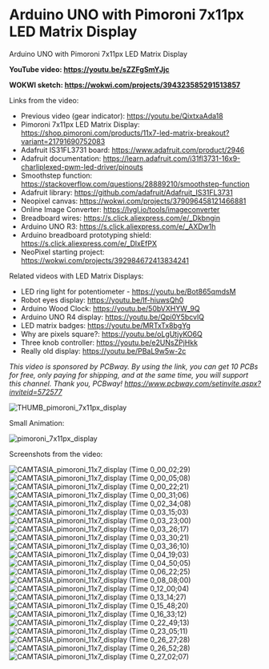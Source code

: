 # Arduino UNO with Pimoroni 7x11px LED Matrix Display
Arduino UNO with Pimoroni 7x11px LED Matrix Display

**YouTube video: https://youtu.be/sZZFgSmYJjc**

**WOKWI sketch: https://wokwi.com/projects/394323585291513857**

Links from the video:
- Previous video (gear indicator): https://youtu.be/QixtxaAda18
- Pimoroni 7x11px LED Matrix Display: https://shop.pimoroni.com/products/11x7-led-matrix-breakout?variant=21791690752083
- Adafruit IS31FL3731 board: https://www.adafruit.com/product/2946
- Adafruit documentation: https://learn.adafruit.com/i31fl3731-16x9-charliplexed-pwm-led-driver/pinouts
- Smoothstep function: https://stackoverflow.com/questions/28889210/smoothstep-function
- Adafruit library: https://github.com/adafruit/Adafruit_IS31FL3731
- Neopixel canvas: https://wokwi.com/projects/379096458121466881
- Online Image Converter: https://lvgl.io/tools/imageconverter
- Breadboard wires: https://s.click.aliexpress.com/e/_Dkbngin
- Arduino UNO R3: https://s.click.aliexpress.com/e/_AXDw1h
- Arduino breadboard prototyping shield: https://s.click.aliexpress.com/e/_DlxEfPX
- NeoPixel starting project: https://wokwi.com/projects/392984672413834241

Related videos with LED Matrix Displays:
- LED ring light for potentiometer - https://youtu.be/Bot865qmdsM
- Robot eyes display: https://youtu.be/If-hiuwsQh0
- Arduino Wood Clock: https://youtu.be/50bVXHYW_9Q
- Arduino UNO R4 display: https://youtu.be/Qpi0Y5bcvlQ
- LED matrix badges: https://youtu.be/MRTxTx8bgYg
- Why are pixels square?: https://youtu.be/oLgUtjyKO6Q
- Three knob controller: https://youtu.be/e2UNsZPjHkk
- Really old display: https://youtu.be/PBaL9w5w-2c

_This video is sponsored by PCBway. By using the link, you can get 10 PCBs for free, only paying for shipping, and at the same time, you will support this channel. Thank you, PCBway! https://www.pcbway.com/setinvite.aspx?inviteid=572577_

![THUMB_pimoroni_7x11px_display](https://github.com/upiir/arduino_pimoroni_7x11px_display/assets/117754156/80ad39ff-bcca-4011-8b1b-c1c73a8ff745)



Small Animation:

![pimoroni_7x11px_display](https://github.com/upiir/arduino_pimoroni_7x11px_display/assets/117754156/9b9f4563-bdc7-44b4-80b1-8b1bfeaf5337)


Screenshots from the video:

![CAMTASIA_pimoroni_11x7_display (Time 0_00_02;29)](https://github.com/upiir/arduino_pimoroni_7x11px_display/assets/117754156/191c7354-9181-4648-9bb1-ab25ccfe5c91)
![CAMTASIA_pimoroni_11x7_display (Time 0_00_05;08)](https://github.com/upiir/arduino_pimoroni_7x11px_display/assets/117754156/bc294731-a22d-4bc1-8f3e-74b1d2431ffd)
![CAMTASIA_pimoroni_11x7_display (Time 0_00_22;21)](https://github.com/upiir/arduino_pimoroni_7x11px_display/assets/117754156/ff58505d-98f7-4565-bc9a-a8857a074acc)
![CAMTASIA_pimoroni_11x7_display (Time 0_00_31;06)](https://github.com/upiir/arduino_pimoroni_7x11px_display/assets/117754156/89b48300-347d-4fcd-ad50-332feebf9a9d)
![CAMTASIA_pimoroni_11x7_display (Time 0_02_34;08)](https://github.com/upiir/arduino_pimoroni_7x11px_display/assets/117754156/35bcd713-7d89-481a-89e3-3c627ed5ef4b)
![CAMTASIA_pimoroni_11x7_display (Time 0_03_15;03)](https://github.com/upiir/arduino_pimoroni_7x11px_display/assets/117754156/dd869183-5296-4516-ab63-4fd342ab81e0)
![CAMTASIA_pimoroni_11x7_display (Time 0_03_23;00)](https://github.com/upiir/arduino_pimoroni_7x11px_display/assets/117754156/05ceb3c2-c1a8-4342-bc62-25bf4acf40cc)
![CAMTASIA_pimoroni_11x7_display (Time 0_03_26;17)](https://github.com/upiir/arduino_pimoroni_7x11px_display/assets/117754156/6d9a71b7-e3e3-4a11-91da-f68261be8924)
![CAMTASIA_pimoroni_11x7_display (Time 0_03_30;21)](https://github.com/upiir/arduino_pimoroni_7x11px_display/assets/117754156/e1b95847-4e1b-48e8-bcae-45faaea5ae7d)
![CAMTASIA_pimoroni_11x7_display (Time 0_03_36;10)](https://github.com/upiir/arduino_pimoroni_7x11px_display/assets/117754156/96c9493a-43ae-461c-8e94-aea592880573)
![CAMTASIA_pimoroni_11x7_display (Time 0_04_19;03)](https://github.com/upiir/arduino_pimoroni_7x11px_display/assets/117754156/8eb71d48-3800-4697-858d-5886fe986bdf)
![CAMTASIA_pimoroni_11x7_display (Time 0_04_50;05)](https://github.com/upiir/arduino_pimoroni_7x11px_display/assets/117754156/5fbdae71-08d8-4b18-b60b-18cb7bacf1f4)
![CAMTASIA_pimoroni_11x7_display (Time 0_06_22;25)](https://github.com/upiir/arduino_pimoroni_7x11px_display/assets/117754156/9307e7b8-33e7-4a5e-8491-413fe3300066)
![CAMTASIA_pimoroni_11x7_display (Time 0_08_08;00)](https://github.com/upiir/arduino_pimoroni_7x11px_display/assets/117754156/86a1ddfb-d2da-40dc-a979-50f24aa79611)
![CAMTASIA_pimoroni_11x7_display (Time 0_12_00;04)](https://github.com/upiir/arduino_pimoroni_7x11px_display/assets/117754156/9312b7c4-7bbf-47a5-a732-f93be5e47a1d)
![CAMTASIA_pimoroni_11x7_display (Time 0_13_14;27)](https://github.com/upiir/arduino_pimoroni_7x11px_display/assets/117754156/a7627bb3-95cf-4f46-9856-312899fe227f)
![CAMTASIA_pimoroni_11x7_display (Time 0_15_48;20)](https://github.com/upiir/arduino_pimoroni_7x11px_display/assets/117754156/e1f6d9d6-8eb7-4f19-8829-f33acc8f9581)
![CAMTASIA_pimoroni_11x7_display (Time 0_16_33;12)](https://github.com/upiir/arduino_pimoroni_7x11px_display/assets/117754156/160abd87-f16d-409d-8564-67b6ad56e7ee)
![CAMTASIA_pimoroni_11x7_display (Time 0_22_49;13)](https://github.com/upiir/arduino_pimoroni_7x11px_display/assets/117754156/38e26299-8f7e-40a8-a863-4f6c5ee31115)
![CAMTASIA_pimoroni_11x7_display (Time 0_23_05;11)](https://github.com/upiir/arduino_pimoroni_7x11px_display/assets/117754156/786ca4c6-1f75-4f0e-b5e0-b7e14bb527ac)
![CAMTASIA_pimoroni_11x7_display (Time 0_26_27;28)](https://github.com/upiir/arduino_pimoroni_7x11px_display/assets/117754156/30ec98d1-60a5-41ac-aa38-2ef66b951e54)
![CAMTASIA_pimoroni_11x7_display (Time 0_26_52;28)](https://github.com/upiir/arduino_pimoroni_7x11px_display/assets/117754156/ddcad9ad-7ad4-4f5e-b95d-89a3930a7f17)
![CAMTASIA_pimoroni_11x7_display (Time 0_27_02;07)](https://github.com/upiir/arduino_pimoroni_7x11px_display/assets/117754156/a5ab3c47-e92a-471a-9656-ec7331c6556b)
